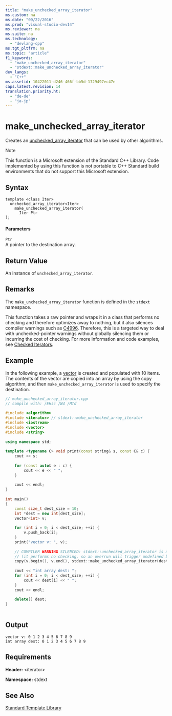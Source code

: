 ```yaml
---
title: "make_unchecked_array_iterator"
ms.custom: na
ms.date: "09/22/2016"
ms.prod: "visual-studio-dev14"
ms.reviewer: na
ms.suite: na
ms.technology: 
  - "devlang-cpp"
ms.tgt_pltfrm: na
ms.topic: "article"
f1_keywords: 
  - "make_unchecked_array_iterator"
  - "stdext::make_unchecked_array_iterator"
dev_langs: 
  - "C++"
ms.assetid: 10422011-d246-466f-bb5d-1729497ec47e
caps.latest.revision: 14
translation.priority.ht: 
  - "de-de"
  - "ja-jp"
---
```

# make_unchecked_array_iterator
Creates an [unchecked_array_iterator](../vs140/unchecked_array_iterator-class.md) that can be used by other algorithms.  
  
> [!NOTE]
>  This function is a Microsoft extension of the Standard C++ Library. Code implemented by using this function is not portable to C++ Standard build environments that do not support this Microsoft extension.  
  
## Syntax  
  
```  
template <class Iter>  
  unchecked_array_iterator<Iter>   
    make_unchecked_array_iterator(  
      Iter Ptr  
);  
```  
  
#### Parameters  
 `Ptr`  
 A pointer to the destination array.  
  
## Return Value  
 An instance of `unchecked_array_iterator`.  
  
## Remarks  
 The `make_unchecked_array_iterator` function is defined in the `stdext` namespace.  
  
 This function takes a raw pointer and wraps it in a class that performs no checking and therefore optimizes away to nothing, but it also silences compiler warnings such as [C4996](../vs140/compiler-warning--level-3--c4996.md). Therefore, this is a targeted way to deal with unchecked-pointer warnings without globally silencing them or incurring the cost of checking. For more information and code examples, see [Checked Iterators](../vs140/checked-iterators.md).  
  
## Example  
 In the following example, a [vector](../vs140/vector-class.md) is created and populated with 10 items. The contents of the vector are copied into an array by using the copy algorithm, and then `make_unchecked_array_iterator` is used to specify the destination.  
  
```cpp  
// make_unchecked_array_iterator.cpp  
// compile with: /EHsc /W4 /MTd  
  
#include <algorithm>  
#include <iterator> // stdext::make_unchecked_array_iterator  
#include <iostream>  
#include <vector>  
#include <string>  
  
using namespace std;  
  
template <typename C> void print(const string& s, const C& c) {  
    cout << s;  
  
    for (const auto& e : c) {  
        cout << e << " ";  
    }  
  
    cout << endl;  
}  
  
int main()  
{  
    const size_t dest_size = 10;  
    int *dest = new int[dest_size];  
    vector<int> v;  
  
    for (int i = 0; i < dest_size; ++i) {  
        v.push_back(i);  
    }  
    print("vector v: ", v);  
  
    // COMPILER WARNING SILENCED: stdext::unchecked_array_iterator is marked as checked in debug mode  
    // (it performs no checking, so an overrun will trigger undefined behavior)  
    copy(v.begin(), v.end(), stdext::make_unchecked_array_iterator(dest));  
  
    cout << "int array dest: ";  
    for (int i = 0; i < dest_size; ++i) {  
        cout << dest[i] << " ";  
    }  
    cout << endl;  
  
    delete[] dest;  
}  
  
```  
  
## Output  
  
```  
vector v: 0 1 2 3 4 5 6 7 8 9  
int array dest: 0 1 2 3 4 5 6 7 8 9  
```  
  
## Requirements  
 **Header:** \<iterator>  
  
 **Namespace:** stdext  
  
## See Also  
 [Standard Template Library](../vs140/standard-template-library.md)